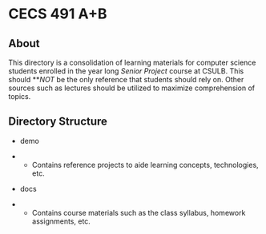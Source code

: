 # CECS 491 A+B

## About

This directory is a consolidation of learning materials for computer science students enrolled in the year long _Senior Project_ course at CSULB.  This should ***NOT* be the only reference that students should rely on.  Other sources such as lectures should be utilized to maximize comprehension of topics.

## Directory Structure

* demo
* * Contains reference projects to aide learning concepts, technologies, etc.

* docs
* * Contains course materials such as the class syllabus, homework assignments, etc.